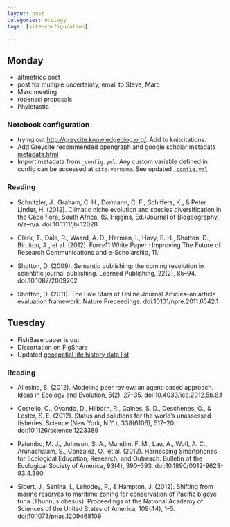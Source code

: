 ```yaml
---
layout: post
categories: ecology 
tags: [site-configuration]

---
```



Monday
------

* altmetrics post
* post for multiple uncertainty, email to Steve, Marc
* Marc meeting
* ropensci proposals
* Phylotastic 

### Notebook configuration

* trying out http://greycite.knowledgeblog.org/.  Add to knitcitations.
* Add Greycite recommended opengraph and google scholar metadata [metadata.html](https://github.com/cboettig/labnotebook/blob/3a977cca64b852574f16ca63fe66308d4af6b2ed/_includes/metadata.html)
* Import metadata from `_config.yml`.  Any custom variable defined in config can be accessed at `site.varname`.  See updated [`_config.yml`](https://github.com/cboettig/labnotebook/blob/b0749aac9dec7fbe08af3768e29b24724d378763/_config.yml)

### Reading

* Schnitzler, J., Graham, C. H., Dormann, C. F., Schiffers, K., & Peter Linder, H. (2012). Climatic niche evolution and species diversification in the Cape flora, South Africa. (S. Higgins, Ed.)Journal of Biogeography, n/a–n/a. doi:10.1111/jbi.12028

* Clark, T., Dale, R., Waard, A. D., Herman, I., Hovy, E. H., Shotton, D., Birukou, A., et al. (2012). Force11 White Paper : Improving The Future of Research Communications and e-Scholarship, 11.

* Shotton, D. (2009). Semantic publishing: the coming revolution in scientific journal publishing. Learned Publishing, 22(2), 85–94. doi:10.1087/2009202

* Shotton, D. (2011). The Five Stars of Online Journal Articles–an article evaluation framework. Nature Preceedings. doi:10101/npre.2011.6542.1





Tuesday
-------

* FishBase paper is out
* Dissertation on FigShare
* Updated [geospatial life history data list](http://www.carlboettiger.info/assets/data)

### Reading


* Allesina, S. (2012). Modeling peer review: an agent-based approach. Ideas in Ecology and Evolution, 5(2), 27–35. doi:10.4033/iee.2012.5b.8.f

* Costello, C., Ovando, D., Hilborn, R., Gaines, S. D., Deschenes, O., & Lester, S. E. (2012). Status and solutions for the world’s unassessed fisheries. Science (New York, N.Y.), 338(6106), 517–20. doi:10.1126/science.1223389

* Palumbo, M. J., Johnson, S. A., Mundim, F. M., Lau, A., Wolf, A. C., Arunachalam, S., Gonzalez, O., et al. (2012). Harnessing Smartphones for Ecological Education, Research, and Outreach. Bulletin of the Ecological Society of America, 93(4), 390–393. doi:10.1890/0012-9623-93.4.390

* Sibert, J., Senina, I., Lehodey, P., & Hampton, J. (2012). Shifting from marine reserves to maritime zoning for conservation of Pacific bigeye tuna (Thunnus obesus). Proceedings of the National Academy of Sciences of the United States of America, 109(44), 1–5. doi:10.1073/pnas.1209468109
